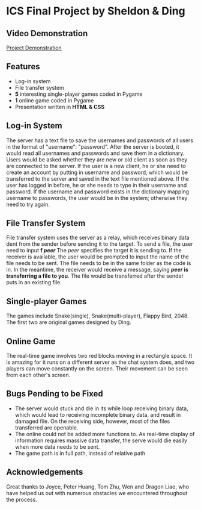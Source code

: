 # ICS Final Project by Sheldon & Ding

## **Video Demonstration**
[Project Demonstration](https://youtu.be/ZE5z39jZEQo)

## **Features**
- Log-in system
- File transfer system
- **5** interesting single-player games coded in Pygame
- **1** online game coded in Pygame
- Presentation written in **HTML & CSS**

## **Log-in System**
The server has a text file to save the usernames and passwords of all users in the format of "username": "password". After the server is booted, it would read all usernames and passwords and save them in a dictionary. Users would be asked whether they are new or old client as soon as they are connected to the server. If the user is a new client, he or she need to create an account by putting in username and password, which would be transferred to the server and saved in the text file mentioned above. If the user has logged in before, he or she needs to type in their username and password. If the username and password exists in the dictionary mapping username to passwords, the user would be in the system; otherwise they need to try again. 

## **File Transfer System**
File transfer system uses the server as a relay, which receives binary data dent from the sender before sending it to the target. 
To send a file, the user need to input **f _peer_**
The _peer_ specifies the target it is sending to. If the receiver is available, the user would be prompted to input the name of the file needs to be sent. The file needs to be in the same folder as the code is in. In the meantime, the receiver would receive a message, saying **_peer_ is transferring a file to you**. The file would be transferred after the sender puts in an existing file. 

## **Single-player Games**
The games include Snake(single), Snake(multi-player), Flappy Bird, 2048. The first two are original games designed by Ding. 

## **Online Game**
The real-time game involves two red blocks moving in a rectangle space. It is amazing for it runs on a different server as the chat system does, and two players can move constantly on the screen. Their movement can be seen from each other's screen. 

## **Bugs Pending to be Fixed**
- The server would stuck and die in its while loop receiving binary data, which would lead to receiving incomplete binary data, and result in damaged file. On the receiving side, however, most of the files transferred are openable. 
- The online could not be added more functions to. As real-time display of information requires massive data transfer, the serve would die easily when more data needs to be sent. 
- The game path is in full path, instead of relative path

## **Acknowledgements**
Great thanks to Joyce, Peter Huang, Tom Zhu, Wen and Dragon Liao, who have helped us out with numerous obstacles we encountered throughout the process. 
